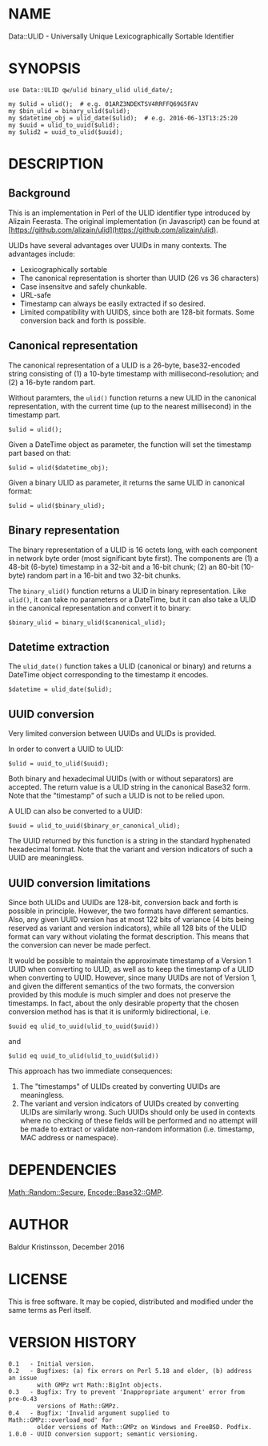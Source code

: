 # NAME

Data::ULID - Universally Unique Lexicographically Sortable Identifier

# SYNOPSIS

    use Data::ULID qw/ulid binary_ulid ulid_date/;

    my $ulid = ulid();  # e.g. 01ARZ3NDEKTSV4RRFFQ69G5FAV
    my $bin_ulid = binary_ulid($ulid);
    my $datetime_obj = ulid_date($ulid);  # e.g. 2016-06-13T13:25:20
    my $uuid = ulid_to_uuid($ulid);
    my $ulid2 = uuid_to_ulid($uuid);

# DESCRIPTION

## Background

This is an implementation in Perl of the ULID identifier type introduced by
Alizain Feerasta. The original implementation (in Javascript) can be found at
[https://github.com/alizain/ulid](https://github.com/alizain/ulid).

ULIDs have several advantages over UUIDs in many contexts. The advantages
include:

- Lexicographically sortable
- The canonical representation is shorter than UUID (26 vs 36 characters)
- Case insensitve and safely chunkable.
- URL-safe
- Timestamp can always be easily extracted if so desired.
- Limited compatibility with UUIDS, since both are 128-bit formats.
Some conversion back and forth is possible.

## Canonical representation

The canonical representation of a ULID is a 26-byte, base32-encoded string
consisting of (1) a 10-byte timestamp with millisecond-resolution; and (2) a
16-byte random part.

Without paramters, the `ulid()` function returns a new ULID in the canonical
representation, with the current time (up to the nearest millisecond) in the
timestamp part.

    $ulid = ulid();

Given a DateTime object as parameter, the function will set the timestamp part
based on that:

    $ulid = ulid($datetime_obj);

Given a binary ULID as parameter, it returns the same ULID in canonical
format:

    $ulid = ulid($binary_ulid);

## Binary representation

The binary representation of a ULID is 16 octets long, with each component in
network byte order (most significant byte first). The components are (1) a
48-bit (6-byte) timestamp in a 32-bit and a 16-bit chunk; (2) an 80-bit
(10-byte) random part in a 16-bit and two 32-bit chunks.

The `binary_ulid()` function returns a ULID in binary representation. Like
`ulid()`, it can take no parameters or a DateTime, but it can also take a
ULID in the canonical representation and convert it to binary:

    $binary_ulid = binary_ulid($canonical_ulid);

## Datetime extraction

The `ulid_date()` function takes a ULID (canonical or binary) and returns
a DateTime object corresponding to the timestamp it encodes.

    $datetime = ulid_date($ulid);

## UUID conversion

Very limited conversion between UUIDs and ULIDs is provided.

In order to convert a UUID to ULID:

    $ulid = uuid_to_ulid($uuid);

Both binary and hexadecimal UUIDs (with or without separators) are accepted.
The return value is a ULID string in the canonical Base32 form. Note that the
"timestamp" of such a ULID is not to be relied upon.

A ULID can also be converted to a UUID:

    $uuid = ulid_to_uuid($binary_or_canonical_ulid);

The UUID returned by this function is a string in the standard hyphenated
hexadecimal format. Note that the variant and version indicators of such a
UUID are meaningless.

## UUID conversion limitations

Since both ULIDs and UUIDs are 128-bit, conversion back and forth is possible
in principle. However, the two formats have different semantics. Also, any
given UUID version has at most 122 bits of variance (4 bits being reserved as
variant and version indicators), while all 128 bits of the ULID format can
vary without violating the format description. This means that the conversion
can never be made perfect.

It would be possible to maintain the approximate timestamp of a Version 1 UUID
when converting to ULID, as well as to keep the timestamp of a ULID when
converting to UUID. However, since many UUIDs are not of Version 1, and given
the different semantics of the two formats, the conversion provided by this
module is much simpler and does not preserve the timestamps. In fact, about
the only desirable property that the chosen conversion method has is that it
is uniformly bidirectional, i.e.

    $uuid eq ulid_to_uuid(ulid_to_uuid($uuid))

and

    $ulid eq uuid_to_ulid(ulid_to_uuid($ulid))

This approach has two immediate consequences:

1. The "timestamps" of ULIDs created by converting UUIDs are meaningless.
2. The variant and version indicators of UUIDs created by converting ULIDs are
similarly wrong. Such UUIDs should only be used in contexts where no checking
of these fields will be performed and no attempt will be made to extract or
validate non-random information (i.e. timestamp, MAC address or namespace).

# DEPENDENCIES

[Math::Random::Secure](https://metacpan.org/pod/Math::Random::Secure), [Encode::Base32::GMP](https://metacpan.org/pod/Encode::Base32::GMP).

# AUTHOR

Baldur Kristinsson, December 2016

# LICENSE

This is free software. It may be copied, distributed and modified under the
same terms as Perl itself.

# VERSION HISTORY

    0.1   - Initial version.
    0.2   - Bugfixes: (a) fix errors on Perl 5.18 and older, (b) address an issue
            with GMPz wrt Math::BigInt objects.
    0.3   - Bugfix: Try to prevent 'Inappropriate argument' error from pre-0.43
            versions of Math::GMPz.
    0.4   - Bugfix: 'Invalid argument supplied to Math::GMPz::overload_mod' for
            older versions of Math::GMPz on Windows and FreeBSD. Podfix.
    1.0.0 - UUID conversion support; semantic versioning.

